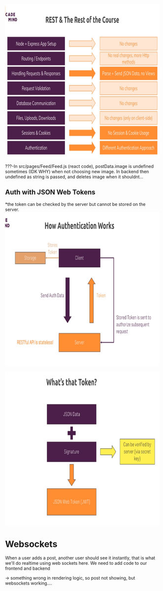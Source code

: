 <img src="README_files/changes.png" width="500" height="500" alt="changes">

???-In src/pages/Feed/Feed.js (react code), postData.image is undefined sometimes (IDK WHY) when not choosing new image. In backend then undefined as string is passed, and deletes image when it shouldnt...

## Auth with JSON Web Tokens

\*the token can be checked by the server but cannot be stored on the server.
<img src="README_files/auth_working.png" width="500" height="500" alt="working of authentication in rest">

<img src="README_files/token.png" width="500" height="500" alt="token (JWT)">


# Websockets 
When a user adds a post, another user should see it instantly, that is what we'll do realtime using web sockets here. We need to add code to our frontend and backend


->  something wrong in rendering logic, so post not showing, but websockets working....